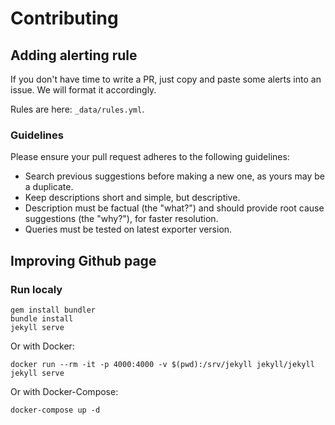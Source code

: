 # Contributing

## Adding alerting rule

If you don't have time to write a PR, just copy and paste some alerts into an issue. We will format it accordingly.

Rules are here: `_data/rules.yml`.

### Guidelines

Please ensure your pull request adheres to the following guidelines:

- Search previous suggestions before making a new one, as yours may be a duplicate.
- Keep descriptions short and simple, but descriptive.
- Description must be factual (the "what?") and should provide root cause suggestions (the "why?"), for faster resolution.
- Queries must be tested on latest exporter version.

## Improving Github page

### Run localy

```
gem install bundler
bundle install
jekyll serve
```

Or with Docker:

```
docker run --rm -it -p 4000:4000 -v $(pwd):/srv/jekyll jekyll/jekyll jekyll serve
```

Or with Docker-Compose:

```
docker-compose up -d
```
